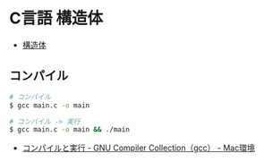 # C言語 構造体

* [構造体](https://www.cc.kyoto-su.ac.jp/~yamada/programming/struct.html)

## コンパイル

```bash
# コンパイル
$ gcc main.c -o main

# コンパイル -> 実行
$ gcc main.c -o main && ./main
```

* [コンパイルと実行 - GNU Compiler Collection（gcc） - Mac環境](https://webkaru.net/clang/mac-gcc-compile/)